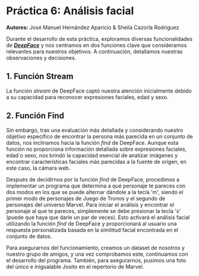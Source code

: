 # Práctica 6: Análisis facial

**Autores:** José Manuel Hernández Aparicio & Sheila Cazorla Rodriguez

Durante el desarrollo de esta práctica, exploramos diversas funcionalidades de [***DeepFace***](https://github.com/serengil/deepface) y nos centramos en dos funciones clave que consideramos relevantes para nuestros objetivos. A continuación, detallamos nuestras observaciones y decisiones.

## 1. Función Stream
La función *stream* de DeepFace captó nuestra atención inicialmente debido a su capacidad para reconocer expresiones faciales, edad y sexo.

## 2. Función Find
Sin embargo, tras una evaluación más detallada y considerando nuestro objetivo específico de encontrar la persona más parecida en un conjunto de datos, nos inclinamos hacia la función *find* de DeepFace. Aunque esta función no proporciona información detallada sobre expresiones faciales, edad o sexo, nos brindó la capacidad esencial de analizar imágenes y encontrar características faciales más parecidas a la fuente de origen, en este caso, la cámara web.

Después de decidirnos por la función *find* de DeepFace, procedimos a implementar un programa que determina a qué personaje te pareces con dos modos en los que se puede alternar dándole a la tecla 'm', siendo el primer modo de personajes de Juego de Tronos y el segundo de personajes del universo Marvel. Para iniciar el análisis y encontrar el personaje al que te pareces, simplemente se debe presionar la tecla 's' (puede que haya que darle un par de veces). Esto activará el análisis facial utilizando la función *find* de DeepFace y proporcionará al usuario una respuesta personalizada basada en la similitud facial encontrada en el conjunto de datos.

Para asegurarnos del funcionamiento, creamos un dataset de nosotros y nuestro grupo de amigos, y una vez comprobamos este, continuamos con el desarrollo del programa. También, para asegurarnos, pusimos una foto del único e inigualable Josito en el repertorio de Marvel.
